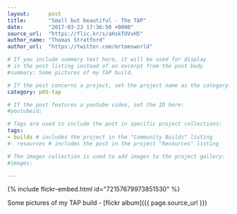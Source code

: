 ```yaml
---
layout:      post
title:       "Small but beautiful - The TAP"
date:        "2017-03-23 17:36:50 +0000"
source_url:  "https://flic.kr/s/aHskTUVvH5"
author_name: "Thomas Stratford"
author_url:  "https://twitter.com/mrtomsworld"

# If you include summary text here, it will be used for display
# in the post listing instead of an excerpt from the post body
#summary: Some pictures of my TAP build.

# If the post concerns a project, set the project name as the category:
category: p05-tap

# If the post features a youtube video, set the ID here:
#youtubeid:

# Tags are used to include the post in specific project collections:
tags:
- builds # includes the project in the "Community Builds" listing
#- resources # includes the post in the project "Resources" listing

# The images collection is used to add images to the project gallery:
#images:

---
```


{% include flickr-embed.html id="72157679973851530" %}

Some pictures of my TAP build - [flickr album]({{ page.source_url }})